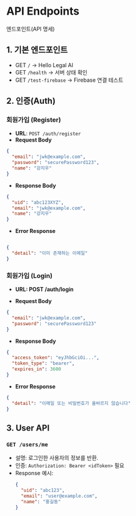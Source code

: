 
# API Endpoints
엔드포인트(API 명세)
## 1. 기본 엔드포인트
- GET `/` → Hello Legal AI
- GET `/health` → 서버 상태 확인
- GET `/test-firebase` → Firebase 연결 테스트

## 2. 인증(Auth)
### 회원가입 (Register)
- **URL**: `POST /auth/register`
- **Request Body**
```json
{
  "email": "jwk@example.com",
  "password": "securePassword123",
  "name": "강지우"
}
```    

- **Response Body** 
```json
{
  "uid": "abc123XYZ",
  "email": "jwk@example.com",
  "name": "강지우"
}
```
- **Error Response** 
```json

{
  "detail": "이미 존재하는 이메일"
}
```
### 회원가입 (Login)
- **URL: POST /auth/login**

- **Request Body**
```json
{
  "email": "jwk@example.com",
  "password": "securePassword123"
}
```

- **Response Body** 
```json
{
  "access_token": "eyJhbGciOi...",
  "token_type": "bearer",
  "expires_in": 3600
}

```
- **Error Response** 
```json
{
  "detail": "이메일 또는 비밀번호가 올바르지 않습니다"
}
```

## 3. User API
### `GET /users/me`
- 설명: 로그인한 사용자의 정보를 반환.
- 인증: `Authorization: Bearer <idToken>` 필요
- Response 예시:
  ```json
  {
    "uid": "abc123",
    "email": "user@example.com",
    "name": "홍길동"
  }
  ```


